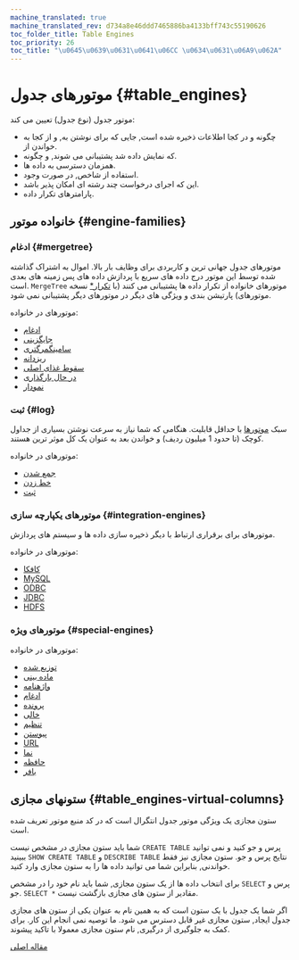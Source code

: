 ```yaml
---
machine_translated: true
machine_translated_rev: d734a8e46ddd7465886ba4133bff743c55190626
toc_folder_title: Table Engines
toc_priority: 26
toc_title: "\u0645\u0639\u0631\u0641\u06CC \u0634\u0631\u06A9\u062A"
---
```


# موتورهای جدول {#table_engines}

موتور جدول (نوع جدول) تعیین می کند:

-   چگونه و در کجا اطلاعات ذخیره شده است, جایی که برای نوشتن به, و از کجا به خواندن از.
-   که نمایش داده شد پشتیبانی می شوند, و چگونه.
-   همزمان دسترسی به داده ها.
-   استفاده از شاخص, در صورت وجود.
-   این که اجرای درخواست چند رشته ای امکان پذیر باشد.
-   پارامترهای تکرار داده.

## خانواده موتور {#engine-families}

### ادغام {#mergetree}

موتورهای جدول جهانی ترین و کاربردی برای وظایف بار بالا. اموال به اشتراک گذاشته شده توسط این موتور درج داده های سریع با پردازش داده های پس زمینه های بعدی است. `MergeTree` موتورهای خانواده از تکرار داده ها پشتیبانی می کنند (با [تکرار\*](mergetree-family/replication.md) نسخه موتورهای) پارتیشن بندی و ویژگی های دیگر در موتورهای دیگر پشتیبانی نمی شود.

موتورهای در خانواده:

-   [ادغام](mergetree-family/mergetree.md)
-   [جایگزینی](mergetree-family/replacingmergetree.md)
-   [سامینگمرگتری](mergetree-family/summingmergetree.md)
-   [ریزدانه](mergetree-family/aggregatingmergetree.md)
-   [سقوط غذای اصلی](mergetree-family/collapsingmergetree.md)
-   [در حال بارگذاری](mergetree-family/versionedcollapsingmergetree.md)
-   [نمودار](mergetree-family/graphitemergetree.md)

### ثبت {#log}

سبک [موتورها](log-family/index.md) با حداقل قابلیت. هنگامی که شما نیاز به سرعت نوشتن بسیاری از جداول کوچک (تا حدود 1 میلیون ردیف) و خواندن بعد به عنوان یک کل موثر ترین هستند.

موتورهای در خانواده:

-   [جمع شدن](log-family/tinylog.md)
-   [خط زدن](log-family/stripelog.md)
-   [ثبت](log-family/log.md)

### موتورهای یکپارچه سازی {#integration-engines}

موتورهای برای برقراری ارتباط با دیگر ذخیره سازی داده ها و سیستم های پردازش.

موتورهای در خانواده:

-   [کافکا](integrations/kafka.md)
-   [MySQL](integrations/mysql.md)
-   [ODBC](integrations/odbc.md)
-   [JDBC](integrations/jdbc.md)
-   [HDFS](integrations/hdfs.md)

### موتورهای ویژه {#special-engines}

موتورهای در خانواده:

-   [توزیع شده](special/distributed.md)
-   [ماده بینی](special/materializedview.md)
-   [واژهنامه](special/dictionary.md)
-   [ادغام](special/merge.md)
-   [پرونده](special/file.md)
-   [خالی](special/null.md)
-   [تنظیم](special/set.md)
-   [پیوستن](special/join.md)
-   [URL](special/url.md)
-   [نما](special/view.md)
-   [حافظه](special/memory.md)
-   [بافر](special/buffer.md)

## ستونهای مجازی {#table_engines-virtual-columns}

ستون مجازی یک ویژگی موتور جدول انتگرال است که در کد منبع موتور تعریف شده است.

شما باید ستون مجازی در مشخص نیست `CREATE TABLE` پرس و جو کنید و نمی توانید ببینید `SHOW CREATE TABLE` و `DESCRIBE TABLE` نتایج پرس و جو. ستون مجازی نیز فقط خواندنی, بنابراین شما می توانید داده ها را به ستون مجازی وارد کنید.

برای انتخاب داده ها از یک ستون مجازی, شما باید نام خود را در مشخص `SELECT` پرس و جو. `SELECT *` مقادیر از ستون های مجازی بازگشت نیست.

اگر شما یک جدول با یک ستون است که به همین نام به عنوان یکی از ستون های مجازی جدول ایجاد, ستون مجازی غیر قابل دسترس می شود. ما توصیه نمی انجام این کار. برای کمک به جلوگیری از درگیری, نام ستون مجازی معمولا با تاکید پیشوند.

[مقاله اصلی](https://clickhouse.tech/docs/en/operations/table_engines/) <!--hide-->
